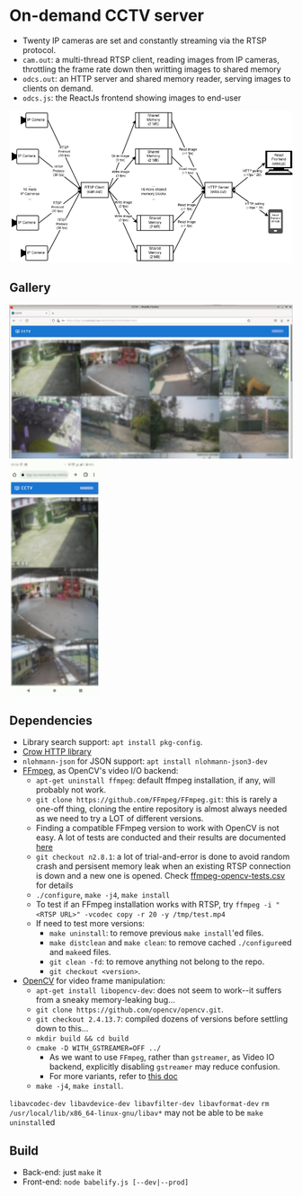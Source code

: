 # On-demand CCTV server

* Twenty IP cameras are set and constantly streaming via the RTSP protocol.
* `cam.out`: a multi-thread RTSP client, reading images from IP cameras, throttling the frame rate down then writting
images to shared memory
* `odcs.out`: an HTTP server and shared memory reader, serving images to clients on demand.
* `odcs.js`: the ReactJs frontend showing images to end-user

<img src="./assets/system-diagram.drawio.png" />

## Gallery

<p float="left">
    <img src="./assets/desktop.png" width="765px" alt="Desktop GUI" />    
    <img src="./assets/mobile.png" width="161px" alt="Mobile GUI" />
</p>


## Dependencies
* Library search support: `apt install pkg-config`.
* [Crow HTTP library](https://github.com/CrowCpp/Crow)
* `nlohmann-json` for JSON support: `apt install nlohmann-json3-dev`
* [FFmpeg](https://trac.ffmpeg.org/wiki/CompilationGuide), as OpenCV's video I/O backend:
  * `apt-get uninstall ffmpeg`: default ffmpeg installation, if any, will probably not work.
  * `git clone https://github.com/FFmpeg/FFmpeg.git`: this is rarely a one-off thing, cloning the entire repository
    is almost always needed as we need to try a LOT of different versions.
  * Finding a compatible FFmpeg version to work with OpenCV is not easy. A lot of tests are conducted and their results
  are documented [here](./assets/ffmpeg-opencv-tests.csv)
  * `git checkout n2.8.1`: a lot of trial-and-error is done to avoid random crash and persisent memory leak when an
  existing RTSP connection is down and a new one is opened. Check
  [ffmpeg-opencv-tests.csv](./assets/ffmpeg-opencv-tests.csv) for details 
  * `./configure`, `make -j4`, `make install`
  * To test if an FFmpeg installation works with RTSP, try `ffmpeg -i "<RTSP URL>" -vcodec copy -r 20 -y /tmp/test.mp4`
  * If need to test more versions:
    * `make uninstall`: to remove previous `make install`'ed files.
    * `make distclean` and `make clean`: to remove cached `./configure`ed and `make`ed files.
    * `git clean -fd`: to remove anything not belong to the repo.
    * `git checkout <version>`.
* [OpenCV](https://docs.opencv.org/4.6.0/d7/d9f/tutorial_linux_install.html) for video frame manipulation:
    * `apt-get install libopencv-dev`: does not seem to work--it suffers from a sneaky memory-leaking bug...
    * `git clone https://github.com/opencv/opencv.git`.
    * `git checkout 2.4.13.7`: compiled dozens of versions before settling down to this...
    * `mkdir build && cd build`
    * `cmake -D WITH_GSTREAMER=OFF ../`
      * As we want to use `FFmpeg`, rather than `gstreamer`, as Video IO backend, explicitly disabling
      `gstreamer` may reduce confusion.
      * For more variants, refer to [this doc](./assets/ffmpeg-opencv-tests.csv)
    * `make -j4`, `make install`.

`libavcodec-dev libavdevice-dev libavfilter-dev libavformat-dev`
`rm /usr/local/lib/x86_64-linux-gnu/libav*` may not be able to be `make uninstall`ed

## Build

* Back-end: just `make` it
* Front-end: `node babelify.js [--dev|--prod]`